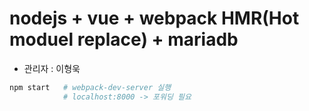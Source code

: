 # nodejs + vue + webpack HMR(Hot moduel replace) + mariadb

- 관리자 : 이형욱

```bash
npm start   # webpack-dev-server 실행
            # localhost:8000 -> 포워딩 필요
```
